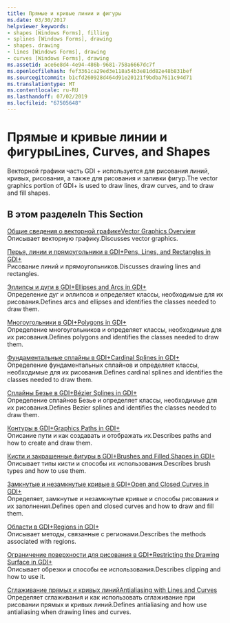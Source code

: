 ```yaml
---
title: Прямые и кривые линии и фигуры
ms.date: 03/30/2017
helpviewer_keywords:
- shapes [Windows Forms], filling
- splines [Windows Forms], drawing
- shapes. drawing
- lines [Windows Forms], drawing
- curves [Windows Forms], drawing
ms.assetid: ace6e8d4-4e94-486b-9681-758a6667dc7f
ms.openlocfilehash: fef3361ca29ed3e118a54b3e81dd82e48b831bef
ms.sourcegitcommit: b1cfd260928d464d91e20121f9bdba7611c94d71
ms.translationtype: MT
ms.contentlocale: ru-RU
ms.lasthandoff: 07/02/2019
ms.locfileid: "67505648"
---
```

# <a name="lines-curves-and-shapes"></a><span data-ttu-id="54a39-102">Прямые и кривые линии и фигуры</span><span class="sxs-lookup"><span data-stu-id="54a39-102">Lines, Curves, and Shapes</span></span>
<span data-ttu-id="54a39-103">Векторной графики часть GDI + используется для рисования линий, кривых, рисования, а также для рисования и заливки фигур.</span><span class="sxs-lookup"><span data-stu-id="54a39-103">The vector graphics portion of GDI+ is used to draw lines, draw curves, and to draw and fill shapes.</span></span>  
  
## <a name="in-this-section"></a><span data-ttu-id="54a39-104">В этом разделе</span><span class="sxs-lookup"><span data-stu-id="54a39-104">In This Section</span></span>  
 [<span data-ttu-id="54a39-105">Общие сведения о векторной графике</span><span class="sxs-lookup"><span data-stu-id="54a39-105">Vector Graphics Overview</span></span>](vector-graphics-overview.md)  
 <span data-ttu-id="54a39-106">Описывает векторную графику.</span><span class="sxs-lookup"><span data-stu-id="54a39-106">Discusses vector graphics.</span></span>  
  
 [<span data-ttu-id="54a39-107">Перья, линии и прямоугольники в GDI+</span><span class="sxs-lookup"><span data-stu-id="54a39-107">Pens, Lines, and Rectangles in GDI+</span></span>](pens-lines-and-rectangles-in-gdi.md)  
 <span data-ttu-id="54a39-108">Рисование линий и прямоугольников.</span><span class="sxs-lookup"><span data-stu-id="54a39-108">Discusses drawing lines and rectangles.</span></span>  
  
 [<span data-ttu-id="54a39-109">Эллипсы и дуги в GDI+</span><span class="sxs-lookup"><span data-stu-id="54a39-109">Ellipses and Arcs in GDI+</span></span>](ellipses-and-arcs-in-gdi.md)  
 <span data-ttu-id="54a39-110">Определение дуг и эллипсов и определяет классы, необходимые для их рисования.</span><span class="sxs-lookup"><span data-stu-id="54a39-110">Defines arcs and ellipses and identifies the classes needed to draw them.</span></span>  
  
 [<span data-ttu-id="54a39-111">Многоугольники в GDI+</span><span class="sxs-lookup"><span data-stu-id="54a39-111">Polygons in GDI+</span></span>](polygons-in-gdi.md)  
 <span data-ttu-id="54a39-112">Определение многоугольников и определяет классы, необходимые для их рисования.</span><span class="sxs-lookup"><span data-stu-id="54a39-112">Defines polygons and identifies the classes needed to draw them.</span></span>  
  
 [<span data-ttu-id="54a39-113">Фундаментальные сплайны в GDI+</span><span class="sxs-lookup"><span data-stu-id="54a39-113">Cardinal Splines in GDI+</span></span>](cardinal-splines-in-gdi.md)  
 <span data-ttu-id="54a39-114">Определение фундаментальных сплайнов и определяет классы, необходимые для их рисования.</span><span class="sxs-lookup"><span data-stu-id="54a39-114">Defines cardinal splines and identifies the classes needed to draw them.</span></span>  
  
 [<span data-ttu-id="54a39-115">Сплайны Безье в GDI+</span><span class="sxs-lookup"><span data-stu-id="54a39-115">Bézier Splines in GDI+</span></span>](bezier-splines-in-gdi.md)  
 <span data-ttu-id="54a39-116">Определение сплайнов Безье и определяет классы, необходимые для их рисования.</span><span class="sxs-lookup"><span data-stu-id="54a39-116">Defines Bezier splines and identifies the classes needed to draw them.</span></span>  
  
 [<span data-ttu-id="54a39-117">Контуры в GDI+</span><span class="sxs-lookup"><span data-stu-id="54a39-117">Graphics Paths in GDI+</span></span>](graphics-paths-in-gdi.md)  
 <span data-ttu-id="54a39-118">Описание пути и как создавать и отображать их.</span><span class="sxs-lookup"><span data-stu-id="54a39-118">Describes paths and how to create and draw them.</span></span>  
  
 [<span data-ttu-id="54a39-119">Кисти и закрашенные фигуры в GDI+</span><span class="sxs-lookup"><span data-stu-id="54a39-119">Brushes and Filled Shapes in GDI+</span></span>](brushes-and-filled-shapes-in-gdi.md)  
 <span data-ttu-id="54a39-120">Описывает типы кисти и способы их использования.</span><span class="sxs-lookup"><span data-stu-id="54a39-120">Describes brush types and how to use them.</span></span>  
  
 [<span data-ttu-id="54a39-121">Замкнутые и незамкнутые кривые в GDI+</span><span class="sxs-lookup"><span data-stu-id="54a39-121">Open and Closed Curves in GDI+</span></span>](open-and-closed-curves-in-gdi.md)  
 <span data-ttu-id="54a39-122">Определяет, замкнутые и незамкнутые кривые и способы рисования и их заполнения.</span><span class="sxs-lookup"><span data-stu-id="54a39-122">Defines open and closed curves and how to draw and fill them.</span></span>  
  
 [<span data-ttu-id="54a39-123">Области в GDI+</span><span class="sxs-lookup"><span data-stu-id="54a39-123">Regions in GDI+</span></span>](regions-in-gdi.md)  
 <span data-ttu-id="54a39-124">Описывает методы, связанные с регионами.</span><span class="sxs-lookup"><span data-stu-id="54a39-124">Describes the methods associated with regions.</span></span>  
  
 [<span data-ttu-id="54a39-125">Ограничение поверхности для рисования в GDI+</span><span class="sxs-lookup"><span data-stu-id="54a39-125">Restricting the Drawing Surface in GDI+</span></span>](restricting-the-drawing-surface-in-gdi.md)  
 <span data-ttu-id="54a39-126">Описывает обрезки и способы ее использования.</span><span class="sxs-lookup"><span data-stu-id="54a39-126">Describes clipping and how to use it.</span></span>  
  
 [<span data-ttu-id="54a39-127">Сглаживание прямых и кривых линий</span><span class="sxs-lookup"><span data-stu-id="54a39-127">Antialiasing with Lines and Curves</span></span>](antialiasing-with-lines-and-curves.md)  
 <span data-ttu-id="54a39-128">Определяет сглаживания и как использовать сглаживание при рисовании прямых и кривых линий.</span><span class="sxs-lookup"><span data-stu-id="54a39-128">Defines antialiasing and how use antialiasing when drawing lines and curves.</span></span>
